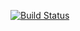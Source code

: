 [![Build Status](https://travis-ci.com/SalmonGER/StatsPE.svg?branch=master&token=sybNpXy6VqzsUrso7gA2)](https://travis-ci.com/SalmonGER/StatsPE)
